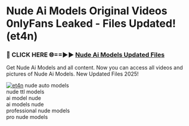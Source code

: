 # Nude Ai Models Original Videos 0nlyFans Leaked - Files Updated! (et4n)

<h3>🔴 CLICK HERE 🌐==►► <a href="https://tinyurl.com/5h6xmrr3" rel="nofollow">Nude Ai Models Updated Files</a></h3>

Get Nude Ai Models and all content. Now you can access all videos and pictures of Nude Ai Models. New Updated Files 2025!

[![et4n](https://i.imgur.com/KVD873Z.gif)](https://tinyurl.com/5h6xmrr3)
nude auto models<br>
nude ttl models<br>
ai model nude<br>
ai models nude<br>
professional nude models<br>
pro nude models